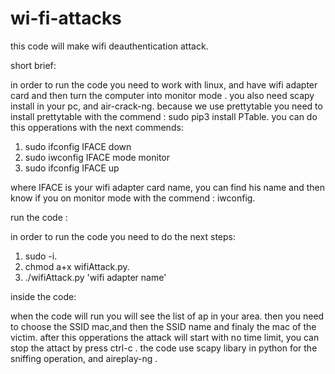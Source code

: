 # wi-fi-attacks
this code will make wifi deauthentication attack.

short brief:

in order to run the code you need to work with linux, and have wifi adapter card
and then turn the computer into monitor mode .
you also need scapy install in your pc, and air-crack-ng.
because we use prettytable you need to install prettytable with the commend : sudo pip3 install PTable.
you can do this opperations with the next commends:

1. sudo ifconfig IFACE down
2. sudo iwconfig IFACE mode monitor
3. sudo ifconfig IFACE up

where IFACE is your wifi adapter card name, you can find his name and then know
if you on monitor mode with the commend : iwconfig.

run the code :

in order to run the code you need to do the next steps:

1. sudo -i.
2. chmod a+x wifiAttack.py.
3. ./wifiAttack.py 'wifi adapter name'

inside the code:

when the code will run you will see the list of ap in your area.
then you need to choose the SSID mac,and then the SSID name and finaly the mac of the victim.
after this opperations the attack will start with no time limit, you can stop the attact by 
press ctrl-c .
the code use scapy libary in python for the sniffing operation, and aireplay-ng .




















